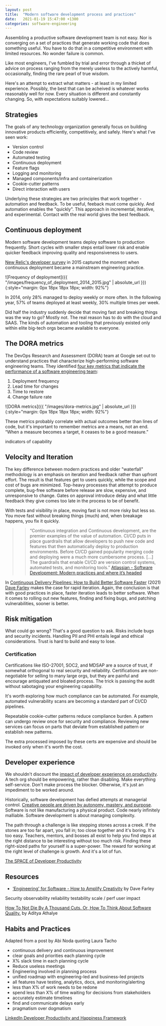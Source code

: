```yaml
---
layout: post
title:  "Modern software development process and practices"
date:   2021-01-19 15:47:00 +1300
categories: software-engineering
---
```


Assembling a productive software development team is not easy. Nor is converging on a set of practices that generate working code that does something useful. You have to do that in a competitive environment with limited resources. No wonder failure is common.

Like most engineers, I've fumbled by trial and error through a thicket of advice on process ranging from the merely useless to the actively harmful, occasionally, finding the rare pearl of true wisdom.

Here's an attempt to extract what matters - at least in my limited experience. Possibly, the best that can be acheived is whatever works reasonably well for now. Every situation is different and constantly changing. So, with expectations suitably lowered...

## Strategies

The goals of any technology organization generally focus on building innovative products efficiently, competitively, and safely. Here's what I've seen work:

- Version control
- Code review
- Automated testing
- Continuous deployment
- Feature flags
- Logging and monitoring
- Managed components/infra and containerization
- Cookie-cutter patterns
- Direct interaction with users

Underlying these strategies are two principles that work together - automation and feedback. To be useful, feeback must come quickly. And automation enables the "quickly". This approach in incremental, iterative, and experimental. Contact with the real world gives the best feedback.

## Continuous deployment

Modern software development teams deploy software to production frequently. Short cycles with smaller steps entail lower risk and enable quicker feedback improving quality and responsiveness to users.

[New Relic's developer survey][9] in 2015 captured the moment when continuous deployment became a mainstream engineering practice.

![Frequency of deployment]({{ "/images/frequency_of_deployment_2014_2015.jpg" | absolute_url }}){:style="margin: 0px 18px 18px 18px; width: 92%"}

In 2014, only 28% managed to deploy weekly or more often. In the following year, 57% of teams deployed at least weekly, 30% multiple times per week.

Did half the industry suddenly decide that moving fast and breaking things was the way to go? Mostly not. The real reason has to do with the cloud and SAAS. The kinds of automation and tooling that previously existed only within elite big-tech orgs became available to everyone.

## The DORA metrics

The DevOps Research and Assessment (DORA) team at Google set out to understand practices that characterize high-performing software engineering teams. They identified [four key metrics that indicate the performance of a software engineering team][14]:

1. Deployment frequency
2. Lead time for changes
3. Time to restore
4. Change failure rate

![DORA metrics]({{ "/images/dora-metrics.jpg" | absolute_url }}){:style="margin: 0px 18px 18px 18px; width: 92%"}

These metrics probably correlate with actual outcomes better than lines of code, but it's important to remember metrics are a means, not an end. “When a measure becomes a target, it ceases to be a good measure.”

indicators of capability

## Velocity and Iteration

The key difference between modern practices and older "waterfall" methodology is an emphasis on iteration and feedback rather than upfront effort. The result is that features get to users quickly, while the scope and cost of bugs are minimized. Top-heavy processes that attempt to produce complete, bug-free software before release are slow, expensive, and unresponsive to change. Gates on approval introduce delay and what little feedback they give comes too late in the process to be of benefit.

With tests and visibility in place, moving fast is not more risky but less so. You move fast without breaking things (much) and, when breakage happens, you fix it quickly.

>> “Continuous integration and Continuous development, are the premier examples of the value of automation. CI/CD puts in place guardrails that allow developers to push new code and features that then automatically deploy to production environments. Before CI/CD gained popularity merging code and deploying were a much more cumbersome process. [...] The guardrails that enable CI/CD are version control systems, automated tests, and monitoring tools.” [Atlassian - Software Development: Modern practices and where it’s headed][1]

In [Continuous Delivery Pipelines: How to Build Better Software Faster][5] (2021) [Dave Farley][16] makes the case for rapid iteration. Again, the conclusion is that with good practices in place, faster iteration leads to better software. When it comes to rolling out new features, finding and fixing bugs, and patching vulnerabilities, sooner is better.

## Risk mitigation

What could go wrong? That's a good question to ask. Risks include bugs and security incidents. Handling PII and PHI entails legal and ethical considerations. Trust is hard to build and easy to lose.

### Certification

Certifications like ISO-27001, SOC2, and MDSAP are a source of trust, if somewhat orthogonal to real security and reliability. Certifications are non-negotiable for selling to many large orgs, but they are painful and encourage antiquated and bloated process. The trick is passing the audit without sabotaging your engineering capability.

It's worth exploring how much compliance can be automated. For example, automated vulnerability scans are becoming a standard part of CI/CD pipelines.

Repeatable cookie-cutter patterns reduce compliance burden. A pattern can undergo review once for security and compliance. Reviewing new services can focus on parts that deviate from established pattern or establish new patterns.

The extra processed imposed by these certs are expensive and should be invoked only when it's worth the cost.

## Developer experience

We shouldn't discount the [impact of developer experience on productivity][4]. A tech org should be empowering, rather than disabling. Make everything self-service. Don't make process the blocker. Otherwise, it's just an impediment to be worked around.

Historically, software development has defied attempts at managerial control. [Creative people are driven by autonomy, mastery, and purpose][19]. Software is not like manufacturing a physical product. Code nearly infinitely malliable. Software development is about managing complexity.

The path through a challenge is like stepping stones across a creek. If the stones are too far apart, you fall in; too close together and it's boring. It's too easy. Teachers, mentors, and bosses all exist to help you find steps at the right distance to be interesting without too much risk. Finding these right-sized paths for yourself is a super-power. The reward for working at the right level of challenge is growth. And it's a lot of fun.

[The SPACE of Developer Productivity][2]


## Resources

- [‘Engineering' for Software - How to Amplify Creativity][19] by Dave Farley


Security
observability
reliability
testability
scale / perf
user impact


[How To Not Die By A Thousand Cuts. Or, How To Think About Software Quality.][21] by Aditya Athalye


## Habits and Practices

Adapted from a post by Abi Noda quoting Laura Tacho

- continuous delivery and continuous improvement
- clear goals and priorities each planning cycle
- X% slack time in each planning cycle
- Reduce useless meetings
- Engineering involved in planning process
- unified roadmap with engineering-led and business-led projects
- all features have testing, analytics, docs, and monitoring/alerting
- less than X% of work needs to be redone
- spend less than X% of time waiting for decisions from stakeholders
- accurately estimate timelines
- find and communicate delays early
- pragmatism over dogmatism


[LinkedIn Developer Productivity and Happiness Framework][22]



[1]: https://www.atlassian.com/software-development
[2]: https://docs.microsoft.com/en-us/azure/architecture/example-scenario/apps/devops-dotnet-webapp
[3]: https://itrevolution.com/accelerate-book/
[4]: https://queue.acm.org/detail.cfm?id=3454124
[5]: https://www.youtube.com/watch?v=MYVrLXKJp0Y
[6]: https://stackoverflow.blog/2021/11/29/the-four-engineering-metrics-that-will-streamline-your-software-delivery/
[7]: https://microsoft.github.io/code-with-engineering-playbook/
[8]: https://alexewerlof.medium.com/the-ownership-trio-482a4e5f666d
[9]: https://newrelic.com/blog/best-practices/data-culture-survey-results-faster-deployment
[10]: https://en.wikipedia.org/wiki/Capability_Maturity_Model_Integration
[11]: https://leaddev.com/reporting-metrics/flawed-five-engineering-productivity-metrics
[12]: https://www.thoughtworks.com/insights/blog/experience-design/approaches-for-a-better-developer-experience
[13]: https://www.youtube.com/watch?v=LdOe18KhtT4
[14]: https://cloud.google.com/blog/products/devops-sre/using-the-four-keys-to-measure-your-devops-performance
[15]: https://sre.google/sre-book/table-of-contents/
[16]: https://www.davefarley.net/
[17]: https://fly.io/blog/soc2-the-screenshots-will-continue-until-security-improves/
[18]: https://sourceless.org/posts/the-continuous-delivery-test.html
[19]: https://www.youtube.com/watch?v=1Yqw9swkO5c
[20]: https://queue.acm.org/detail.cfm?id=3454124
[21]: https://www.evalapply.org/posts/how-to-not-die-by-a-thousand-cuts/index.html
[22]: https://linkedin.github.io/dph-framework/
